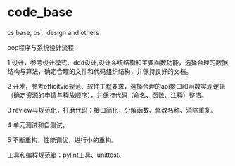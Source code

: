 # code_base
cs base, os，design  and others



oop程序与系统设计流程：

1  设计，参考设计模式、ddd设计,设计系统结构和主要函数功能，选择合理的数据结构与算法，确定合理的文件和代码组织结构，并保持良好的文档。

2  开发，参考efficitvie规范、软件工程要求，选择合理的api接口和函数实现逻辑（确定资源的申请与释放顺序），并保持代码（命名、函数、注释）整洁。

3  review与规范化，打磨代码：接口简化，分解函数、修改名称、消除重复。

4  单元测试和自测试。

5  不断重构，性能调优，进行小的重构。



工具和编程规范箱：pylint工具、unittest、
